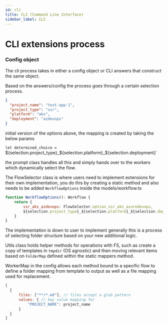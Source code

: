 ```yaml
---
id: cli
title: CLI (Command Line Interface)
sidebar_label: CLI
---
```

# CLI extensions process

### Config object 

The cli process takes in either a config object or CLI answers that construct the same object.

Based on the answers/config the process goes through a certain selection process. 

```json 
{
  "project_name": "test-app-1",
  "project_type": "ssr",
  "platform": "aks",
  "deployment": "azdevops"
}
```

initial version of the options above, the mapping is created by taking the below params

`let determined_choice = `${selection.project_type}_${selection.platform}_${selection.deployment}`

the prompt class handles all this and simply hands over to the workers which dynamically select the flow.

The FlowSelector class is where users need to implement extensions for their own implementation, you do this by creating a static method and also needs to be added `WorkflowOptions` inside the models/workflow.ts

```javascript 
function WorkflowOptions(): Workflow {
    return {
        ssr_aks_azdevops: FlowSelector.option_ssr_aks_azuredevops,
        ${selection.project_type}_${selection.platform}_${selection.deployment}: FlowSelection.MyMappedFunction
    }
}
```

The implementation is down to user to implement generally this is a process of selecting folder structure based on your new additional logic.

Utils class holds helper methods for operations with FS, such as create a copy of templates in `tmpdir` (OS agnostic) and then moving relevant items based on `FolderMap` defined within the static mappers method.

WorkerMap in the config allows each method bound to a specific flow to define a folder mapping from template to output as well as a file mapping used for replacement. 

```javascript
[
  {
      files: ["**/*.md"], // files accept a glob pattern
      values: { // key value mapping for 
          "PROJECT_NAME": project_name
      }
  }
]
```
